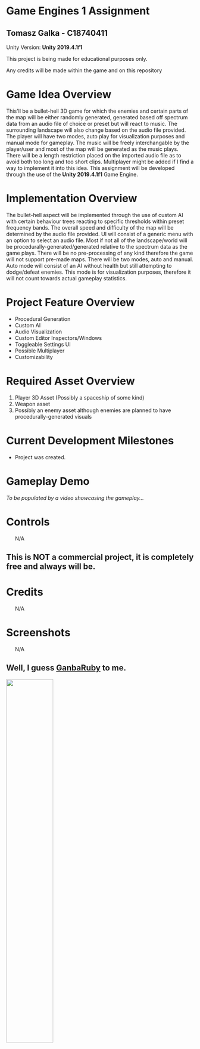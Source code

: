 <h1>Game Engines 1 Assignment</h1>
<h2>Tomasz Galka - C18740411</h2>

<p>Unity Version: <b>Unity 2019.4.1f1</b>
<p>This project is being made for educational purposes only.</p>
<p>Any credits will be made within the game and on this repository</p>

<h1>Game Idea Overview</h1>
<p>This'll be a bullet-hell 3D game for which the enemies and certain parts of the map will be either randomly generated, generated based off spectrum data from an audio file of choice or preset but will react to music. The surrounding landscape will also change based on the audio file provided. The player will have two modes, auto play for visualization purposes and manual mode for gameplay. The music will be freely interchangable by the player/user and most of the map will be generated as the music plays. There will be a length restriction placed on the imported audio file as to avoid both too long and too short clips. Multiplayer might be added if I find a way to implement it into this idea. This assignment will be developed through the use of the <b>Unity 2019.4.1f1</b> Game Engine.</p>
<h1>Implementation Overview</h1>
<p>The bullet-hell aspect will be implemented through the use of custom AI with certain behaviour trees reacting to specific thresholds within preset frequency bands. The overall speed and difficulty of the map will be determined by the audio file provided. UI will consist of a generic menu with an option to select an audio file. Most if not all of the landscape/world will be procedurally-generated/generated relative to the spectrum data as the game plays. There will be no pre-processing of any kind therefore the game will not support pre-made maps. There will be two modes, auto and manual. Auto mode will consist of an AI without health but still attempting to dodge/defeat enemies. This mode is for visualization purposes, therefore it will not count towards actual gameplay statistics.</p>
<h1>Project Feature Overview</h1>
<ul>
 <li>Procedural Generation</li>
 <li>Custom AI</li>
 <li>Audio Visualization</li>
 <li>Custom Editor Inspectors/Windows</li>
 <li>Toggleable Settings UI</li>
 <li>Possible Multiplayer</li>
 <li>Customizability</li>
</ul>
<h1>Required Asset Overview</h1>
<ol>
 <li>Player 3D Asset (Possibly a spaceship of some kind)</li>
 <li>Weapon asset</li>
 <li>Possibly an enemy asset although enemies are planned to have procedurally-generated visuals</li>
</ol>
<h1>Current Development Milestones</h1>
<ul>
 <li>Project was created.</li>
</ul>
<h1>Gameplay Demo</h1>
<i>To be populated by a video showcasing the gameplay...</i>
<h1>Controls</h1>
<ul>
 N/A
</ul>
<h2>This is <b>NOT</b> a commercial project, it is completely free and always will be.</h2>
<h1>Credits</h1>
<ul>
 N/A
</ul>
<h1>Screenshots</h1>
<ul>
 N/A
</ul>
 
 <h2>Well, I guess <a href="https://www.urbandictionary.com/define.php?term=Ganbaruby"><b>GanbaRuby</b></a> to me.</h2>
<img src="https://media1.tenor.com/images/61bcbafc85870fdb1db95ac298f9b8f8/tenor.gif?itemid=7273202" width=50% height=50%/>
